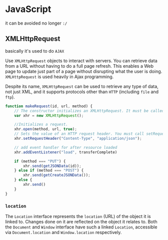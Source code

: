 # JavaScript

it can be avoided no longer `:/`

## XMLHttpRequest

basically it's used to do `AJAX`

Use `XMLHttpRequest` objects to interact with servers. You can retrieve data from
a URL without having to do a full page refresh. This enables a Web page to
update just part of a page without disrupting what the user is doing.
`XMLHttpRequest` is used heavily in Ajax programming.

Despite its name, `XMLHttpRequest` can be used to retrieve any type of data, not
just XML, and it supports protocols other than `HTTP` (including `file` and `ftp`).


```javascript
function makeRequest(id, url, method) {
    // The constructor initializes an XMLHttpRequest. It must be called before any other method calls.
    var xhr = new XMLHttpRequest();

    //Initializes a request.
    xhr.open(method, url, true);
    // Sets the value of an HTTP request header. You must call setRequestHeader()after open(), but before send().
    xhr.setRequestHeader("Content-Type", "application/json");

    // add event handler for after resource loaded
    xhr.addEventListener("load", transferComplete)

    if (method === "PUT") {
        xhr.send(getJSONData(id));
    } else if (method === "POST") {
        xhr.send(getCreateJSONData());
    } else {
        xhr.send()
    }
}
```

### `location`

The `Location` interface represents the `location` (URL) of the object it is linked
to. Changes done on it are reflected on the object it relates to. Both the
`Document` and `Window` interface have such a linked `Location`, accessible via
`Document.location` and `Window.location` respectively.
